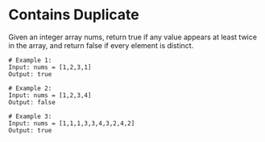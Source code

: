 # Contains Duplicate

Given an integer array nums, return true if any value appears at least twice in the array, and return false if every element is distinct.

~~~
# Example 1:
Input: nums = [1,2,3,1]
Output: true

# Example 2:
Input: nums = [1,2,3,4]
Output: false

# Example 3:
Input: nums = [1,1,1,3,3,4,3,2,4,2]
Output: true
~~~

